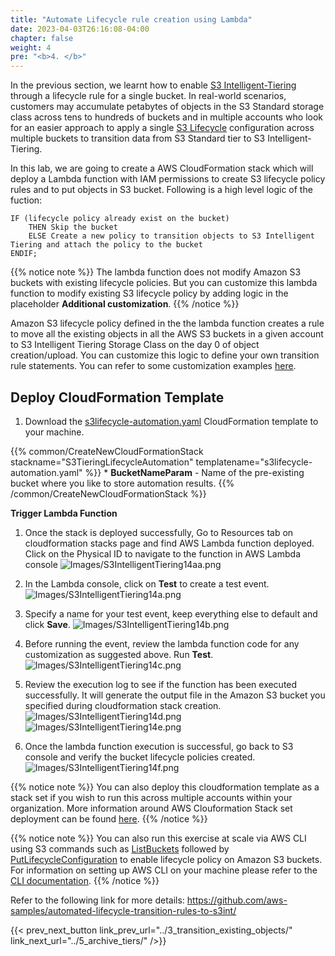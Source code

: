 ```yaml
---
title: "Automate Lifecycle rule creation using Lambda"
date: 2023-04-03T26:16:08-04:00
chapter: false
weight: 4
pre: "<b>4. </b>"
---
```


In the previous section, we learnt how to enable [S3 Intelligent-Tiering](https://aws.amazon.com/s3/storage-classes/intelligent-tiering/) through a lifecycle rule for a single bucket.
In real-world scenarios, customers may accumulate petabytes of objects in the S3 Standard storage class across tens to hundreds of buckets and in multiple accounts who look for an easier approach to apply a single [S3 Lifecycle](https://docs.aws.amazon.com/AmazonS3/latest/userguide/object-lifecycle-mgmt.html) configuration across multiple buckets to transition data from S3 Standard tier to S3 Intelligent-Tiering.

In this lab, we are going to create a AWS CloudFormation stack which will deploy a Lambda function with IAM permissions to create S3 lifecycle policy rules and to put objects in S3 bucket. Following is a high level logic of the fuction:

```
IF (lifecycle policy already exist on the bucket)
    THEN Skip the bucket
    ELSE Create a new policy to transition objects to S3 Intelligent Tiering and attach the policy to the bucket
ENDIF;
```
{{% notice note %}}
The lambda function does not modify Amazon S3 buckets with existing lifecycle policies. But you can customize this lambda function to modify existing S3 lifecycle policy by adding logic in the placeholder **Additional customization**.
{{% /notice %}}

Amazon S3 lifecycle policy defined in the the lambda function creates a rule to move all the existing objects in all the AWS S3 buckets in a given account to S3 Intelligent Tiering Storage Class on the day 0 of object creation/upload. You can customize this logic to define your own transition rule statements. You can refer to some customization examples [here](https://docs.aws.amazon.com/AmazonS3/latest/userguide/lifecycle-configuration-examples.html).

## Deploy CloudFormation Template

1. Download the [s3lifecycle-automation.yaml](/Cost/200_S3_Intelligent_Tiering/Code/s3lifecycle-automation.yaml) CloudFormation template to your machine.

{{% common/CreateNewCloudFormationStack stackname="S3TieringLifecycleAutomation" templatename="s3lifecycle-automation.yaml" %}}
    * **BucketNameParam** - Name of the pre-existing bucket where you like to store automation results.
{{% /common/CreateNewCloudFormationStack %}}

**Trigger Lambda Function**

1. Once the stack is deployed successfully, Go to Resources tab on cloudformation stacks page and find AWS Lambda function deployed. Click on the Physical ID to navigate to the function in AWS Lambda console
![Images/S3IntelligentTiering14aa.png](/Cost/200_S3_Intelligent_Tiering/Images/S3-IntelligentTiering-14aa.png)

2. In the Lambda console, click on **Test** to create a test event.
![Images/S3IntelligentTiering14a.png](/Cost/200_S3_Intelligent_Tiering/Images/S3-IntelligentTiering-14a.png)

3. Specify a name for your test event, keep everything else to default and click **Save**.
![Images/S3IntelligentTiering14b.png](/Cost/200_S3_Intelligent_Tiering/Images/S3-IntelligentTiering-14b.png)

4. Before running the event, review the lambda function code for any customization as suggested above. Run **Test**.
![Images/S3IntelligentTiering14c.png](/Cost/200_S3_Intelligent_Tiering/Images/S3-IntelligentTiering-14c.png)

5. Review the execution log to see if the function has been executed successfully. It will generate the output file in the Amazon S3 bucket you specified during cloudformation stack creation.
![Images/S3IntelligentTiering14d.png](/Cost/200_S3_Intelligent_Tiering/Images/S3-IntelligentTiering-14d.png)
![Images/S3IntelligentTiering14e.png](/Cost/200_S3_Intelligent_Tiering/Images/S3-IntelligentTiering-14e.png)

6. Once the lambda function execution is successful, go back to S3 console and verify the bucket lifecycle policies created.
![Images/S3IntelligentTiering14f.png](/Cost/200_S3_Intelligent_Tiering/Images/S3-IntelligentTiering-14f.png)

{{% notice note %}}
You can also deploy this cloudformation template as a stack set if you wish to run this across multiple accounts within your organization. More information around AWS Clouformation Stack set deployment can be found [here](https://docs.aws.amazon.com/AWSCloudFormation/latest/UserGuide/stacksets-getting-started-create.html#stacksets-getting-started-create-self-managed-console).
{{% /notice %}}

{{% notice note %}}
You can also run this exercise at scale via AWS CLI using S3 commands such as [ListBuckets](https://docs.aws.amazon.com/cli/latest/reference/s3api/list-buckets.html) followed by [PutLifecycleConfiguration](https://docs.aws.amazon.com/cli/latest/reference/s3api/put-bucket-lifecycle.html) to enable lifecycle policy on Amazon S3 buckets. For information on setting up AWS CLI on your machine please refer to the [CLI documentation](https://docs.aws.amazon.com/cli/latest/userguide/cli-chap-getting-started.html).
{{% /notice %}}

Refer to the following link for more details:
https://github.com/aws-samples/automated-lifecycle-transition-rules-to-s3int/

{{< prev_next_button link_prev_url="../3_transition_existing_objects/" link_next_url="../5_archive_tiers/" />}}